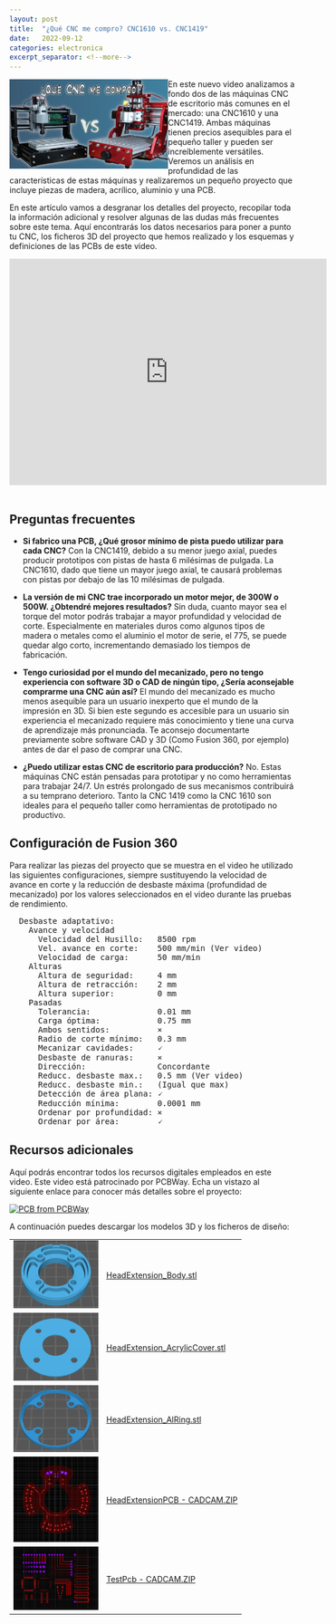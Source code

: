 ```yaml
---
layout: post
title:  "¿Qué CNC me compro? CNC1610 vs. CNC1419"
date:   2022-09-12
categories: electronica
excerpt_separator: <!--more-->
---
```


<a href="/assets/2022-09-12-cnc-1610-vs-cnc-1419/main.jpg" >
<img 
  align="left" 
  src="/assets/2022-09-12-cnc-1610-vs-cnc-1419/main.jpg" 
  alt="Main" 
  width="280"
/>
</a>

En este nuevo video analizamos a fondo dos de las máquinas CNC de escritorio más comunes en el mercado: una CNC1610 y una CNC1419. Ambas máquinas tienen precios asequibles para el pequeño taller y pueden ser increíblemente versátiles. Veremos un análisis en profundidad de las características de estas máquinas y realizaremos un pequeño proyecto que incluye piezas de madera, acrílico, aluminio y una PCB. 

En este artículo vamos a desgranar los detalles del proyecto, recopilar toda la información adicional y resolver algunas de las dudas más frecuentes sobre este tema. Aquí encontrarás los datos necesarios para poner a punto tu CNC, los ficheros 3D del proyecto que hemos realizado y los esquemas y definiciones de las PCBs de este video. 

<!--more-->

<iframe class="center" width="560" height="400" style="margin-bottom:15px;" src="https://www.youtube.com/embed/nJvm3iWlR0M" frameborder="0" allow="accelerometer; autoplay; clipboard-write; encrypted-media; gyroscope; picture-in-picture" allowfullscreen></iframe>

## Preguntas frecuentes

* **Si fabrico una PCB, ¿Qué grosor mínimo de pista puedo utilizar para cada CNC?**
Con la CNC1419, debido a su menor juego axial, puedes producir prototipos con pistas de hasta 6 milésimas de pulgada. La CNC1610, dado que tiene un mayor juego axial, te causará problemas con pistas por debajo de las 10 milésimas de pulgada. 

* **La versión de mi CNC trae incorporado un motor mejor, de 300W o 500W. ¿Obtendré mejores resultados?**
Sin duda, cuanto mayor sea el torque del motor podrás trabajar a mayor profundidad y velocidad de corte. Especialmente en materiales duros como algunos tipos de madera o metales como el aluminio el motor de serie, el 775, se puede quedar algo corto, incrementando demasiado los tiempos de fabricación. 

* **Tengo curiosidad por el mundo del mecanizado, pero no tengo experiencia con software 3D o CAD de ningún tipo, ¿Sería aconsejable comprarme una CNC aún así?**
El mundo del mecanizado es mucho menos asequible para un usuario inexperto que el mundo de la impresión en 3D. Si bien este segundo es accesible para un usuario sin experiencia el mecanizado requiere más conocimiento y tiene una curva de aprendizaje más pronunciada. Te aconsejo documentarte previamente sobre software CAD y 3D (Como Fusion 360, por ejemplo) antes de dar el paso de comprar una CNC. 

* **¿Puedo utilizar estas CNC de escritorio para producción?** 
No. Estas máquinas CNC están pensadas para prototipar y no como herramientas para trabajar 24/7. Un estrés prolongado de sus mecanismos contribuirá a su temprano deterioro. Tanto la CNC 1419 como la CNC 1610 son ideales para el pequeño taller como herramientas de prototipado no productivo. 


## Configuración de Fusion 360

Para realizar las piezas del proyecto que se muestra en el video he utilizado las siguientes configuraciones, siempre sustituyendo la velocidad de avance en corte y la reducción de desbaste máxima (profundidad de mecanizado) por los valores seleccionados en el video durante las pruebas de rendimiento.

<pre>
  Desbaste adaptativo:
    Avance y velocidad
      Velocidad del Husillo:   8500 rpm
      Vel. avance en corte:    500 mm/min (Ver video)
      Velocidad de carga:      50 mm/min
    Alturas
      Altura de seguridad:     4 mm
      Altura de retracción:    2 mm
      Altura superior:         0 mm
    Pasadas
      Tolerancia:              0.01 mm
      Carga óptima:            0.75 mm
      Ambos sentidos:          ⨯
      Radio de corte mínimo:   0.3 mm
      Mecanizar cavidades:     🗸
      Desbaste de ranuras:     ⨯
      Dirección:               Concordante
      Reducc. desbaste max.:   0.5 mm (Ver video)
      Reducc. desbaste min.:   (Igual que max)
      Detección de área plana: 🗸
      Reducción mínima:        0.0001 mm
      Ordenar por profundidad: ⨯
      Ordenar por área:        🗸
</pre>

## Recursos adicionales

Aquí podrás encontrar todos los recursos digitales empleados en este video. Este video está patrocinado por PCBWay. Echa un vistazo al siguiente enlace para conocer más detalles sobre el proyecto:

<a href="https://www.pcbway.com/project/shareproject/Header_extension_for_500W_Spindle_3d208834.html"><img src="https://www.pcbway.com/project/img/images/frompcbway-1220.png" alt="PCB from PCBWay" /></a>

A continuación puedes descargar los modelos 3D y los ficheros de diseño:

<table class="center">
    <tr>
        <td>
            <a href="/assets/2022-09-12-cnc-1610-vs-cnc-1419/3d_file_body.png">
                <img 
                src="/assets/2022-09-12-cnc-1610-vs-cnc-1419/3d_file_body.png" 
                width="150" />
            </a>
        </td>
        <td>
            <a href="/assets/2022-09-12-cnc-1610-vs-cnc-1419/HeadExtension_Body.stl">HeadExtension_Body.stl</a>
        </td>
    </tr>
    <tr>
        <td>
            <a href="/assets/2022-09-12-cnc-1610-vs-cnc-1419/3d_file_acrylic.png">
                <img 
                src="/assets/2022-09-12-cnc-1610-vs-cnc-1419/3d_file_acrylic.png" 
                width="150" />
            </a>
        </td>
        <td>
            <a href="/assets/2022-09-12-cnc-1610-vs-cnc-1419/HeadExtension_AcrylicCover.stl">HeadExtension_AcrylicCover.stl</a>
        </td>
    </tr>
    <tr>
        <td>
            <a href="/assets/2022-09-12-cnc-1610-vs-cnc-1419/3d_file_ring.png">
                <img 
                src="/assets/2022-09-12-cnc-1610-vs-cnc-1419/3d_file_ring.png" 
                width="150" />
            </a>
        </td>
        <td>
            <a href="/assets/2022-09-12-cnc-1610-vs-cnc-1419/HeadExtension_AlRing.stl">HeadExtension_AlRing.stl</a>
        </td>
    </tr>
    <tr>
        <td>
            <a href="/assets/2022-09-12-cnc-1610-vs-cnc-1419/PCB_led.png">
                <img 
                src="/assets/2022-09-12-cnc-1610-vs-cnc-1419/PCB_led.png" 
                width="150" />
            </a>
        </td>
        <td>
            <a href="/assets/2022-09-12-cnc-1610-vs-cnc-1419/HeadExtensionPCB - CADCAM.ZIP">HeadExtensionPCB - CADCAM.ZIP</a>
        </td>
    </tr>
    <tr>
        <td>
            <a href="/assets/2022-09-12-cnc-1610-vs-cnc-1419/PCB_test.png">
                <img 
                src="/assets/2022-09-12-cnc-1610-vs-cnc-1419/PCB_test.png" 
                width="150" />
            </a>
        </td>
        <td>
            <a href="/assets/2022-09-12-cnc-1610-vs-cnc-1419/TestPcb - CADCAM.ZIP">TestPcb - CADCAM.ZIP</a>
        </td>
    </tr>
</table>